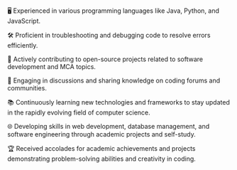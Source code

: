 🖥️ Experienced in various programming languages like Java, Python, and JavaScript.

🛠️ Proficient in troubleshooting and debugging code to resolve errors efficiently.

📘 Actively contributing to open-source projects related to software development and MCA topics.

💬 Engaging in discussions and sharing knowledge on coding forums and communities.

📚 Continuously learning new technologies and frameworks to stay updated in the rapidly evolving field of computer science.

🌐 Developing skills in web development, database management, and software engineering through academic projects and self-study.

🏆 Received accolades for academic achievements and projects demonstrating problem-solving abilities and creativity in coding.
